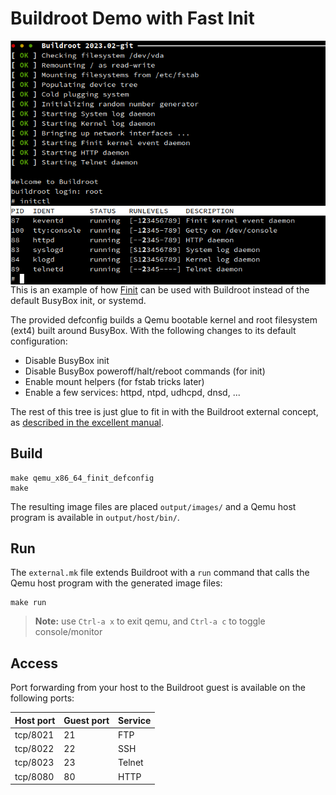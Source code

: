 Buildroot Demo with Fast Init
=============================

<img align="right" src="screenshot.png" alt="Finit starting up Buildroot">

This is an example of how [Finit][1] can be used with Buildroot instead
of the default BusyBox init, or systemd.

The provided defconfig builds a Qemu bootable kernel and root filesystem
(ext4) built around BusyBox.  With the following changes to its default
configuration:

 - Disable BusyBox init
 - Disable BusyBox poweroff/halt/reboot commands (for init)
 - Enable mount helpers (for fstab tricks later)
 - Enable a few services: httpd, ntpd, udhcpd, dnsd, ...

The rest of this tree is just glue to fit in with the Buildroot external
concept, as [described in the excellent manual][2].


Build
-----

    make qemu_x86_64_finit_defconfig
    make

The resulting image files are placed `output/images/` and a Qemu host
program is available in `output/host/bin/`.


Run
---

The `external.mk` file extends Buildroot with a `run` command that calls
the Qemu host program with the generated image files:

    make run

> **Note:** use `Ctrl-a x` to exit qemu, and `Ctrl-a c` to toggle console/monitor


Access
------

Port forwarding from your host to the Buildroot guest is available on the
following ports:

| **Host port** | **Guest port** | **Service** |
|---------------|----------------|-------------|
| tcp/8021      | 21             | FTP         |
| tcp/8022      | 22             | SSH         |
| tcp/8023      | 23             | Telnet      |
| tcp/8080      | 80             | HTTP        |

[1]: https://github.com/troglobit/finit/
[2]: https://buildroot.org/downloads/manual/manual.html
